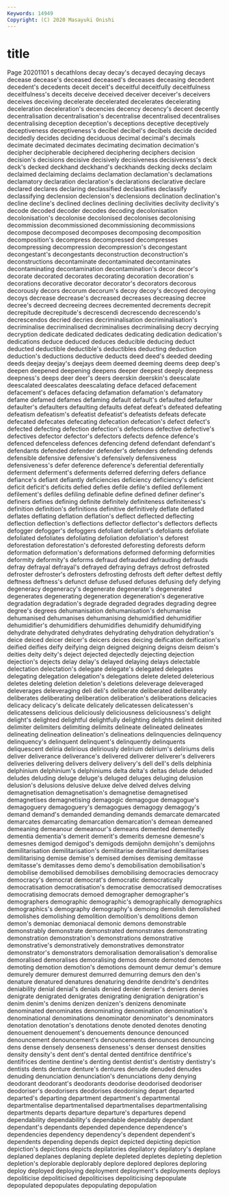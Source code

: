 ```yaml
---
Keywords: 14949
Copyright: (C) 2020 Masayuki Onishi
---
```


# title
Page 20201101
s
decathlons decay decay's decayed decaying decays decease decease's deceased deceased's
deceases deceasing decedent decedent's decedents deceit deceit's deceitful deceitfully deceitfulness
deceitfulness's deceits deceive deceived deceiver deceiver's deceivers deceives deceiving decelerate
decelerated decelerates decelerating deceleration deceleration's decencies decency decency's decent decently
decentralisation decentralisation's decentralise decentralised decentralises decentralising deception deception's deceptions deceptive
deceptively deceptiveness deceptiveness's decibel decibel's decibels decide decided decidedly decides
deciding deciduous decimal decimal's decimals decimate decimated decimates decimating decimation
decimation's decipher decipherable deciphered deciphering deciphers decision decision's decisions decisive
decisively decisiveness decisiveness's deck deck's decked deckhand deckhand's deckhands decking
decks declaim declaimed declaiming declaims declamation declamation's declamations declamatory declaration
declaration's declarations declarative declare declared declares declaring declassified declassifies declassify
declassifying declension declension's declensions declination declination's decline decline's declined declines
declining declivities declivity declivity's decode decoded decoder decodes decoding decolonisation
decolonisation's decolonise decolonised decolonises decolonising decommission decommissioned decommissioning decommissions decompose
decomposed decomposes decomposing decomposition decomposition's decompress decompressed decompresses decompressing decompression
decompression's decongestant decongestant's decongestants deconstruction deconstruction's deconstructions decontaminate decontaminated decontaminates
decontaminating decontamination decontamination's decor decor's decorate decorated decorates decorating decoration
decoration's decorations decorative decorator decorator's decorators decorous decorously decors decorum
decorum's decoy decoy's decoyed decoying decoys decrease decrease's decreased decreases
decreasing decree decree's decreed decreeing decrees decremented decrements decrepit decrepitude
decrepitude's decrescendi decrescendo decrescendo's decrescendos decried decries decriminalisation decriminalisation's decriminalise
decriminalised decriminalises decriminalising decry decrying decryption dedicate dedicated dedicates dedicating
dedication dedication's dedications deduce deduced deduces deducible deducing deduct deducted
deductible deductible's deductibles deducting deduction deduction's deductions deductive deducts deed
deed's deeded deeding deeds deejay deejay's deejays deem deemed deeming
deems deep deep's deepen deepened deepening deepens deeper deepest deeply
deepness deepness's deeps deer deer's deers deerskin deerskin's deescalate deescalated
deescalates deescalating deface defaced defacement defacement's defaces defacing defamation defamation's
defamatory defame defamed defames defaming default default's defaulted defaulter defaulter's
defaulters defaulting defaults defeat defeat's defeated defeating defeatism defeatism's defeatist
defeatist's defeatists defeats defecate defecated defecates defecating defecation defecation's defect
defect's defected defecting defection defection's defections defective defective's defectives defector
defector's defectors defects defence defence's defenced defenceless defences defencing defend
defendant defendant's defendants defended defender defender's defenders defending defends defensible
defensive defensive's defensively defensiveness defensiveness's defer deference deference's deferential deferentially
deferment deferment's deferments deferred deferring defers defiance defiance's defiant defiantly
deficiencies deficiency deficiency's deficient deficit deficit's deficits defied defies defile
defile's defiled defilement defilement's defiles defiling definable define defined definer
definer's definers defines defining definite definitely definiteness definiteness's definition definition's
definitions definitive definitively deflate deflated deflates deflating deflation deflation's deflect
deflected deflecting deflection deflection's deflections deflector deflector's deflectors deflects defogger
defogger's defoggers defoliant defoliant's defoliants defoliate defoliated defoliates defoliating defoliation
defoliation's deforest deforestation deforestation's deforested deforesting deforests deform deformation deformation's
deformations deformed deforming deformities deformity deformity's deforms defraud defrauded defrauding
defrauds defray defrayal defrayal's defrayed defraying defrays defrost defrosted defroster
defroster's defrosters defrosting defrosts deft defter deftest deftly deftness deftness's
defunct defuse defused defuses defusing defy defying degeneracy degeneracy's degenerate
degenerate's degenerated degenerates degenerating degeneration degeneration's degenerative degradation degradation's degrade
degraded degrades degrading degree degree's degrees dehumanisation dehumanisation's dehumanise dehumanised
dehumanises dehumanising dehumidified dehumidifier dehumidifier's dehumidifiers dehumidifies dehumidify dehumidifying dehydrate
dehydrated dehydrates dehydrating dehydration dehydration's deice deiced deicer deicer's deicers
deices deicing deification deification's deified deifies deify deifying deign deigned
deigning deigns deism deism's deities deity deity's deject dejected dejectedly
dejecting dejection dejection's dejects delay delay's delayed delaying delays delectable
delectation delectation's delegate delegate's delegated delegates delegating delegation delegation's delegations
delete deleted deleterious deletes deleting deletion deletion's deletions deleverage deleveraged
deleverages deleveraging deli deli's deliberate deliberated deliberately deliberates deliberating deliberation
deliberation's deliberations delicacies delicacy delicacy's delicate delicately delicatessen delicatessen's delicatessens
delicious deliciously deliciousness deliciousness's delight delight's delighted delightful delightfully delighting
delights delimit delimited delimiter delimiters delimiting delimits delineate delineated delineates
delineating delineation delineation's delineations delinquencies delinquency delinquency's delinquent delinquent's delinquently
delinquents deliquescent deliria delirious deliriously delirium delirium's deliriums delis deliver
deliverance deliverance's delivered deliverer deliverer's deliverers deliveries delivering delivers delivery
delivery's dell dell's dells delphinia delphinium delphinium's delphiniums delta delta's
deltas delude deluded deludes deluding deluge deluge's deluged deluges deluging
delusion delusion's delusions delusive deluxe delve delved delves delving demagnetisation
demagnetisation's demagnetise demagnetised demagnetises demagnetising demagogic demagogue demagogue's demagoguery demagoguery's
demagogues demagogy demagogy's demand demand's demanded demanding demands demarcate demarcated
demarcates demarcating demarcation demarcation's demean demeaned demeaning demeanour demeanour's demeans
demented dementedly dementia dementia's demerit demerit's demerits demesne demesne's demesnes
demigod demigod's demigods demijohn demijohn's demijohns demilitarisation demilitarisation's demilitarise demilitarised
demilitarises demilitarising demise demise's demised demises demising demitasse demitasse's demitasses
demo demo's demobilisation demobilisation's demobilise demobilised demobilises demobilising democracies democracy
democracy's democrat democrat's democratic democratically democratisation democratisation's democratise democratised democratises
democratising democrats demoed demographer demographer's demographers demographic demographic's demographically demographics
demographics's demography demography's demoing demolish demolished demolishes demolishing demolition demolition's
demolitions demon demon's demoniac demoniacal demonic demons demonstrable demonstrably demonstrate
demonstrated demonstrates demonstrating demonstration demonstration's demonstrations demonstrative demonstrative's demonstratively demonstratives
demonstrator demonstrator's demonstrators demoralisation demoralisation's demoralise demoralised demoralises demoralising demos
demote demoted demotes demoting demotion demotion's demotions demount demur demur's
demure demurely demurer demurest demurred demurring demurs den den's denature
denatured denatures denaturing dendrite dendrite's dendrites deniability denial denial's denials
denied denier denier's deniers denies denigrate denigrated denigrates denigrating denigration
denigration's denim denim's denims denizen denizen's denizens denominate denominated denominates
denominating denomination denomination's denominational denominations denominator denominator's denominators denotation denotation's
denotations denote denoted denotes denoting denouement denouement's denouements denounce denounced
denouncement denouncement's denouncements denounces denouncing dens dense densely denseness denseness's
denser densest densities density density's dent dent's dental dented dentifrice
dentifrice's dentifrices dentine dentine's denting dentist dentist's dentistry dentistry's dentists
dents denture denture's dentures denude denuded denudes denuding denunciation denunciation's
denunciations deny denying deodorant deodorant's deodorants deodorise deodorised deodoriser deodoriser's
deodorisers deodorises deodorising depart departed departed's departing department department's departmental
departmentalise departmentalised departmentalises departmentalising departments departs departure departure's departures depend
dependability dependability's dependable dependably dependant dependant's dependants depended dependence dependence's
dependencies dependency dependency's dependent dependent's dependents depending depends depict depicted
depicting depiction depiction's depictions depicts depilatories depilatory depilatory's deplane deplaned
deplanes deplaning deplete depleted depletes depleting depletion depletion's deplorable deplorably
deplore deplored deplores deploring deploy deployed deploying deployment deployment's deployments
deploys depoliticise depoliticised depoliticises depoliticising depopulate depopulated depopulates depopulating depopulation

